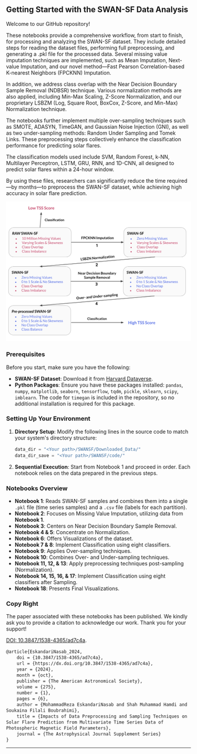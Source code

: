 ## Getting Started with the SWAN-SF Data Analysis

Welcome to our GitHub repository!

These notebooks provide a comprehensive workflow, from start to finish, for processing and analyzing the SWAN-SF dataset. They include detailed steps for reading the dataset files, performing full preprocessing, and generating a .pkl file for the processed data. Several missing value imputation techniques are implemented, such as Mean Imputation, Next-value Imputation, and our novel method—Fast Pearson Correlation-based K-nearest Neighbors (FPCKNN) Imputation.

In addition, we address class overlap with the Near Decision Boundary Sample Removal (NDBSR) technique. Various normalization methods are also applied, including Min-Max Scaling, Z-Score Normalization, and our proprietary LSBZM (Log, Square Root, BoxCox, Z-Score, and Min-Max) Normalization technique.

The notebooks further implement multiple over-sampling techniques such as SMOTE, ADASYN, TimeGAN, and Gaussian Noise Injection (GNI), as well as two under-sampling methods: Random Under Sampling and Tomek Links. These preprocessing steps collectively enhance the classification performance for predicting solar flares.

The classification models used include SVM, Random Forest, k-NN, Multilayer Perceptron, LSTM, GRU, RNN, and 1D-CNN, all designed to predict solar flares within a 24-hour window.

By using these files, researchers can significantly reduce the time required—by months—to preprocess the SWAN-SF dataset, while achieving high accuracy in solar flare prediction.

<img src="meth.svg" width="600" alt="SeriesGAN Architecture" title="SeriesGAN Architecture">

### Prerequisites

Before you start, make sure you have the following:

- **SWAN-SF Dataset**: Download it from [Harvard Dataverse](https://dataverse.harvard.edu/dataset.xhtml?persistentId=doi:10.7910/DVN/EBCFKM).
- **Python Packages**: Ensure you have these packages installed: `pandas`, `numpy`, `matplotlib`, `seaborn`, `tensorflow`, `tqdm`, `pickle`, `sklearn`, `scipy`, `imblearn`. The code for `timegan` is included in the repository, so no additional installation is required for this package.

### Setting Up Your Environment

1. **Directory Setup**: Modify the following lines in the source code to match your system's directory structure:

    ```python
    data_dir = "<Your path>/SWANSF/Downloaded_Data/"  
    data_dir_save = "<Your path>/SWANSF/code/"  
    ```

2. **Sequential Execution**: Start from Notebook 1 and proceed in order. Each notebook relies on the data prepared in the previous steps.

### Notebooks Overview

- **Notebook 1**: Reads SWAN-SF samples and combines them into a single `.pkl` file (time series samples) and a `.csv` file (labels for each partition).
- **Notebook 2**: Focuses on Missing Value Imputation, utilizing data from **Notebook 1**.
- **Notebook 3**: Centers on Near Decision Boundary Sample Removal.
- **Notebook 4 & 5**: Concentrate on Normalization.
- **Notebook 6**: Offers Visualizations of the dataset.
- **Notebook 7 & 8**: Implement Classification using eight classifiers.
- **Notebook 9**: Applies Over-sampling techniques.
- **Notebook 10**: Combines Over- and Under-sampling techniques.
- **Notebook 11, 12, & 13**: Apply preprocessing techniques post-sampling (Normalization).
- **Notebook 14, 15, 16, & 17**: Implement Classification using eight classifiers after Sampling.
- **Notebook 18**: Presents Final Visualizations.

### Copy Right

The paper associated with these notebooks has been published. We kindly ask you to provide a citation to acknowledge our work. Thank you for your support!
<p><a href="https://doi.org/10.3847/1538-4365/ad7c4a" target="_blank">DOI: 10.3847/1538-4365/ad7c4a</a>.</p>

```
@article{EskandariNasab_2024,
    doi = {10.3847/1538-4365/ad7c4a},
    url = {https://dx.doi.org/10.3847/1538-4365/ad7c4a},
    year = {2024},
    month = {oct},
    publisher = {The American Astronomical Society},
    volume = {275},
    number = {1},
    pages = {6},
    author = {MohammadReza EskandariNasab and Shah Muhammad Hamdi and Soukaina Filali Boubrahimi},
    title = {Impacts of Data Preprocessing and Sampling Techniques on Solar Flare Prediction from Multivariate Time Series Data of Photospheric Magnetic Field Parameters},
    journal = {The Astrophysical Journal Supplement Series}
}
```

---
